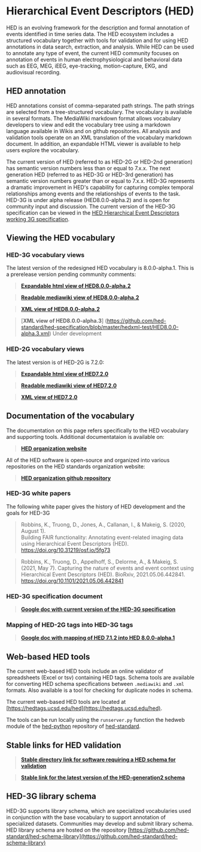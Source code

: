 # Hierarchical Event Descriptors (HED)
HED is an evolving framework for the description and formal annotation of events identified in time series data. The HED ecosystem includes a structured vocabulary together with tools for validation and for using HED annotations in data search, extraction, and analysis. While HED can be used to annotate any type of event, the current HED community focuses on annotation of events in human electrophysiological and behavioral data such as EEG, MEG, iEEG, eye-tracking, motion-capture, EKG, and audiovisual recording.

## HED annotation
HED annotations consist of comma-separated path strings. The path strings are selected from a tree-structured vocabulary. The vocabulary is available in several formats. The MediaWiki markdown format allows vocabulary developers to view and edit the vocabulary tree using a markdown language available in Wikis and on github repositories. All analysis and validation tools operate on an XML translation of the vocabulary markdown document. In addition, an expandable HTML viewer is available to help users explore the vocabulary.

The current version of HED (referred to as HED-2G or HED-2nd generation) has semantic version numbers less than or equal to 7.x.x. The next generation HED (referred to as HED-3G or HED-3rd generation) has semantic version numbers greater than or equal to 7.x.x. HED-3G represents a dramatic improvement in HED's capability for capturing complex temporal relationships among events and the relationships of events to the task. HED-3G is under alpha release (HED8.0.0-alpha.2) and is open for community input and discussion.  The current version of the HED-3G specification can be viewed in the [HED Hierarchical Event Descriptors working 3G specification](https://docs.google.com/document/d/1icp4fJyCqngSfYy1kPe7FJ-bqA8_Ei67oqn5--0vrDo/edit?usp=sharing).

## Viewing the HED vocabulary

### HED-3G vocabulary views
The latest version of the redesigned HED vocabulary is 8.0.0-alpha.1. This is a prerelease version pending community comments:

> [**Expandable html view of HED8.0.0-alpha.2**](http://www.hedtags.org/display_hed.html?version=8.0.0-alpha.2) 

> [**Readable mediawiki view of HED8.0.0-alpha.2**](https://github.com/hed-standard/hed-specification/blob/master/HED-generation3-schema-8.0.0-alpha.2.mediawiki) 

> [**XML view of HED8.0.0-alpha.2**](https://github.com/hed-standard/hed-specification/blob/master/hedxml/HED8.0.0-alpha.2.xml)  

> [**XML view of HED8.0.0-alpha.3**] (https://github.com/hed-standard/hed-specification/blob/master/hedxml-test/HED8.0.0-alpha.3.xml)  Under development

### HED-2G vocabulary views

The latest version is of HED-2G is 7.2.0:
> [**Expandable html view of HED7.2.0**](http://www.hedtags.org/display_hed.html?version=7.2.0)  

> [**Readable mediawiki view of HED7.2.0**](https://github.com/hed-standard/hed-specification/blob/master/HED-generation2-schema-7.2.0.mediawiki)

> [**XML view of HED7.2.0**](https://github.com/hed-standard/hed-specification/blob/master/hedxml/HED7.2.0.xml)  

## Documentation of the vocabulary

The documentation on this page refers specifically to the HED vocabulary and supporting tools. Additional documentataion is available on:

> [**HED organization website**](https://www.hedtags.org)

All of the HED software is open-source and organized into various repositories on the HED standards organization website:

> [**HED organization github repository**](https://github.com/hed-standard)

### HED-3G white papers
The following white paper gives the history of HED development and the goals for HED-3G

> Robbins, K., Truong, D., Jones, A., Callanan, I., & Makeig, S. (2020, August 1).  
> Building FAIR functionality: Annotating event-related imaging data using Hierarchical Event Descriptors (HED).  
> https://doi.org/10.31219/osf.io/5fg73

> Robbins, K., Truong, D., Appelhoff, S., Delorme, A., & Makeig, S. (2021, May 7). 
> Capturing the nature of events and event context using Hierarchical Event Descriptors (HED). 
> BioRxiv, 2021.05.06.442841. 
> https://doi.org/10.1101/2021.05.06.442841


### HED-3G specification document

>[**Google doc with current version of the HED-3G specification**](https://docs.google.com/document/d/1icp4fJyCqngSfYy1kPe7FJ-bqA8_Ei67oqn5--0vrDo/edit?usp=sharing)

### Mapping of HED-2G tags into HED-3G tags

> [**Google doc with mapping of HED 7.1.2 into HED 8.0.0-alpha.1**](https://docs.google.com/document/d/1MKjJzpxyZULXVRenFhiIvJ_-BpaEqHp3-bMvKxkcoL0/edit?usp=sharing) 


## Web-based HED tools

The current web-based HED tools include an online validator of spreadsheets (Excel or tsv)
containing HED tags. Schema tools are available for converting HED schema specifications between `.mediawiki` and
`.xml` formats. Also available is a tool for checking for duplicate nodes in schema.  

The current web-based HED tools are located at [https://hedtags.ucsd.edu/hed](https://hedtags.ucsd.edu/hed).  

The tools can be run locally using the `runserver.py` function the hedweb module
of the [hed-python](https://github.com/hed-standard/hed-python) repository of 
[hed-standard](https://github.com/hed-standard).

## Stable links for HED validation

> [**Stable directory link for software requiring a HED schema for validation**](https://github.com/hed-standard/hed-specification/tree/master/hedxml)

> [**Stable  link for the latest version of the HED-generation2 schema**](https://raw.githubusercontent.com/hed-standard/hed-specification/master/hedxml/HEDLatest.xml)

## HED-3G library schema

HED-3G supports library schema, which are specialized vocabularies used in conjunction with the
base vocabulary to support annotation of specialized datasets. Communities may develop and submit
library schema.  HED library schema are hosted on the repository 
[https://github.com/hed-standard/hed-schema-library](https://github.com/hed-standard/hed-schema-library)
